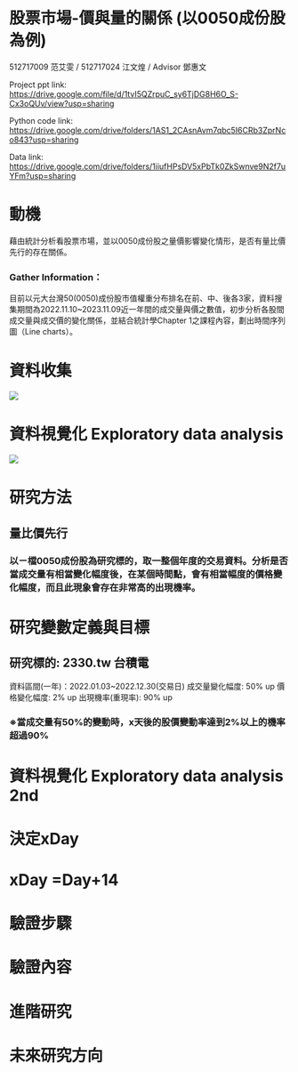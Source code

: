# 股票市場-價與量的關係 (以0050成份股為例)
512717009 范艾雯 / 512717024 江文煌 / Advisor 鄧惠文 


Project ppt link: https://drive.google.com/file/d/1tvI5QZrpuC_sy6TjDG8H6O_S-Cx3oQUv/view?usp=sharing

Python code link: https://drive.google.com/drive/folders/1AS1_2CAsnAvm7qbc5I6CRb3ZprNco843?usp=sharing

Data link: https://drive.google.com/drive/folders/1iiufHPsDV5xPbTk0ZkSwnve9N2f7uYFm?usp=sharing

# 動機
藉由統計分析看股票市場，並以0050成份股之量價影響變化情形，是否有量比價先行的存在關係。

### Gather Information：
目前以元大台灣50(0050)成份股市值權重分布排名在前、中、後各3家，資料搜集期間為2022.11.10~2023.11.09近一年間的成交量與價之數值，初步分析各股間成交量與成交價的變化關係，並結合統計學Chapter 1之課程內容，劃出時間序列圖（Line charts）。

# 資料收集
![](https://drive.usercontent.google.com/download?id=1hh38bYzkU5klEkvzQbseGmVTKwkzZufe&export=download&authuser=0&confirm=t&uuid=4b1ba333-86c9-429f-8a24-8741680fc3fd&at=APZUnTWJiAF9VSEcYBTRjGonMIf2:1702045588861)

# 資料視覺化 Exploratory data analysis 
![](https://drive.usercontent.google.com/download?id=1hh38bYzkU5klEkvzQbseGmVTKwkzZufe&export=download&authuser=0&confirm=t&uuid=4b1ba333-86c9-429f-8a24-8741680fc3fd&at=APZUnTWJiAF9VSEcYBTRjGonMIf2:1702045588861)




# 研究方法
## 量比價先行
### 以ㄧ檔0050成份股為研究標的，取一整個年度的交易資料。分析是否當成交量有相當變化幅度後，在某個時間點，會有相當幅度的價格變化幅度，而且此現象會存在非常高的出現機率。                    

# 研究變數定義與目標
## 研究標的: 2330.tw 台積電
資料區間(一年)：2022.01.03~2022.12.30(交易日)
成交量變化幅度: 50% up
價格變化幅度: 2% up
出現機率(重現率): 90% up                   
### ※當成交量有50%的變動時，x天後的股價變動率達到2%以上的機率超過90%

# 資料視覺化 Exploratory data analysis 2nd 




# 決定xDay


# xDay =Day+14


# 驗證步驟



# 驗證內容



# 進階研究



# 未來研究方向
